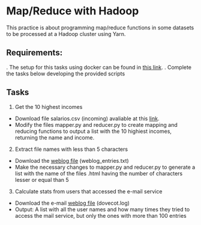 # Map/Reduce with Hadoop

This practice is about programming map/reduce functions in some datasets to be processed at a Hadoop cluster using Yarn.

## Requirements:
. The setup for this tasks using docker can be found in [this link](https://github.com/cmdviegas/docker-hadoop-cluster).
. Complete the tasks below developing the provided scripts
## Tasks
1. Get the 10 highest incomes
* Download file salarios.csv (incoming) avaliable at this [link](https://goo.gl/A3MhFS). 
* Modify the files mapper.py and reducer.py to create mapping and reducing functions to output a list with the 10 highiest incomes, returning the name and income.
2. Extract file names with less than 5 characters
* Download the [weblog file](https://goo.gl/A3MhFS) (weblog_entries.txt)
* Make the necessary changes to mapper.py and reducer.py to generate a list with the name of the files .html having the number of characters lesser or equal than 5
3. Calculate stats from users that accessed the e-mail service
* Download the e-mail [weblog file](https://goo.gl/A3MhFS) (dovecot.log)
* Output: A list with all the user names and how many times they tried to access the mail service, but only the ones with more than 100 entries


